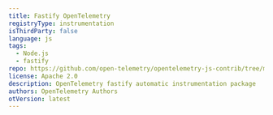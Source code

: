 ```yaml
---
title: Fastify OpenTelemetry
registryType: instrumentation
isThirdParty: false
language: js
tags:
  - Node.js
  - fastify
repo: https://github.com/open-telemetry/opentelemetry-js-contrib/tree/main/plugins/node/opentelemetry-instrumentation-fastify
license: Apache 2.0
description: OpenTelemetry fastify automatic instrumentation package
authors: OpenTelemetry Authors
otVersion: latest
---
```

